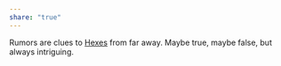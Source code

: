 ```yaml
---
share: "true"
---
```




Rumors are clues to [Hexes](./Hexes.html) from far away. Maybe true, maybe false, but always intriguing.